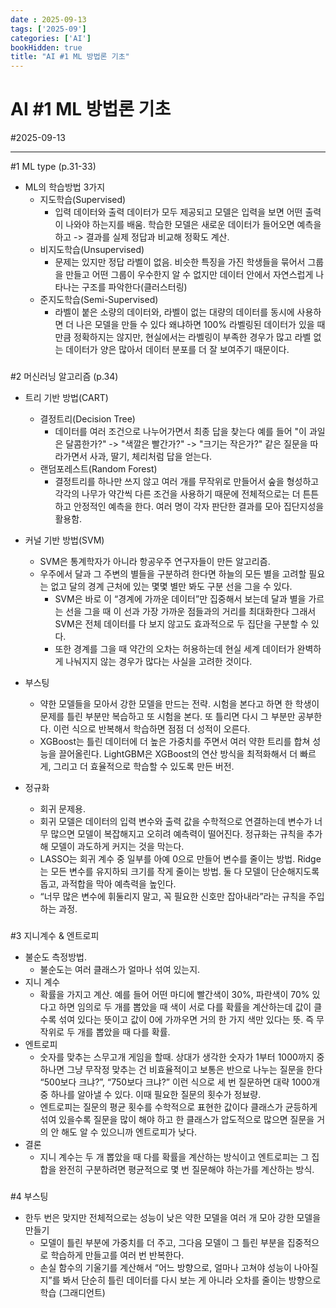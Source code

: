 ```yaml
---
date : 2025-09-13
tags: ['2025-09']
categories: ['AI']
bookHidden: true
title: "AI #1 ML 방법론 기초"
---
```


# AI #1 ML 방법론 기초

#2025-09-13

---

#1 ML type (p.31-33)

- ML의 학습방법 3가지
  - 지도학습(Supervised)
    - 입력 데이터와 출력 데이터가 모두 제공되고 모델은 입력을 보면 어떤 출력이 나와야 하는지를 배움. 학습한 모델은 새로운 데이터가 들어오면 예측을 하고 -> 결과를 실제 정답과 비교해 정확도 계산.
  - 비지도학습(Unsupervised)
    - 문제는 있지만 정답 라벨이 없음. 비슷한 특징을 가진 학생들을 묶어서 그룹을 만들고 어떤 그룹이 우수한지 알 수 없지만 데이터 안에서 자연스럽게 나타나는 구조를 파악한다(클러스터링)
  - 준지도학습(Semi-Supervised)
    - 라벨이 붙은 소량의 데이터와, 라벨이 없는 대량의 데이터를 동시에 사용하면 더 나은 모델을 만들 수 있다 왜냐하면 100% 라벨링된 데이터가 있을 때만큼 정확하지는 않지만, 현실에서는 라벨링이 부족한 경우가 많고 라벨 없는 데이터가 양은 많아서 데이터 분포를 더 잘 보여주기 때문이다.

###

#2 머신러닝 알고리즘 (p.34)

- 트리 기반 방법(CART)
  - 결정트리(Decision Tree)
    - 데이터를 여러 조건으로 나누어가면서 최종 답을 찾는다 예를 들어 "이 과일은 달콤한가?" -> "색깔은 빨간가?" -> "크기는 작은가?" 같은 질문을 따라가면서 사과, 딸기, 체리처럼 답을 얻는다.
  - 랜덤포레스트(Random Forest)
    - 결정트리를 하나만 쓰지 않고 여러 개를 무작위로 만들어서 숲을 형성하고 각각의 나무가 약간씩 다른 조건을 사용하기 때문에 전체적으로는 더 튼튼하고 안정적인 예측을 한다. 여러 명이 각자 판단한 결과를 모아 집단지성을활용함.

- 커널 기반 방법(SVM)
  - SVM은 통계학자가 아니라 항공우주 연구자들이 만든 알고리즘.
  - 우주에서 달과 그 주변의 별들을 구분하려 한다면 하늘의 모든 별을 고려할 필요는 없고 달의 경계 근처에 있는 몇몇 별만 봐도 구분 선을 그을 수 있다. 
    - SVM은 바로 이 “경계에 가까운 데이터”만 집중해서 보는데 달과 별을 가르는 선을 그을 때 이 선과 가장 가까운 점들과의 거리를 최대화한다 그래서 SVM은 전체 데이터를 다 보지 않고도 효과적으로 두 집단을 구분할 수 있다. 
    - 또한 경계를 그을 때 약간의 오차는 허용하는데 현실 세계 데이터가 완벽하게 나눠지지 않는 경우가 많다는 사실을 고려한 것이다.

- 부스팅
  - 약한 모델들을 모아서 강한 모델을 만드는 전략. 시험을 본다고 하면 한 학생이 문제를 틀린 부분만 복습하고 또 시험을 본다. 또 틀리면 다시 그 부분만 공부한다. 이런 식으로 반복해서 학습하면 점점 더 성적이 오른다. 
  - XGBoost는 틀린 데이터에 더 높은 가중치를 주면서 여러 약한 트리를 합쳐 성능을 끌어올린다. LightGBM은 XGBoost의 연산 방식을 최적화해서 더 빠르게, 그리고 더 효율적으로 학습할 수 있도록 만든 버전.

- 정규화
  - 회귀 문제용.
  - 회귀 모델은 데이터의 입력 변수와 출력 값을 수학적으로 연결하는데 변수가 너무 많으면 모델이 복잡해지고 오히려 예측력이 떨어진다. 정규화는 규칙을 추가해 모델이 과도하게 커지는 것을 막는다. 
  - LASSO는 회귀 계수 중 일부를 아예 0으로 만들어 변수를 줄이는 방법. Ridge는 모든 변수를 유지하되 크기를 작게 줄이는 방법. 둘 다 모델이 단순해지도록 돕고, 과적합을 막아 예측력을 높인다.
  - “너무 많은 변수에 휘둘리지 말고, 꼭 필요한 신호만 잡아내라”라는 규칙을 주입하는 과정.

###

#3 지니계수 & 엔트로피

- 불순도 측정방법.
  - 불순도는 여러 클래스가 얼마나 섞여 있는지.
- 지니 계수 
  - 확률을 가지고 계산. 예를 들어 어떤 마디에 빨간색이 30%, 파란색이 70% 있다고 하면 임의로 두 개를 뽑았을 때 색이 서로 다를 확률을 계산하는데 값이 클수록 섞여 있다는 뜻이고 값이 0에 가까우면 거의 한 가지 색만 있다는 뜻. 즉 무작위로 두 개를 뽑았을 때 다를 확률.
- 엔트로피
  - 숫자를 맞추는 스무고개 게임을 할때. 상대가 생각한 숫자가 1부터 1000까지 중 하나면 그냥 무작정 맞추는 건 비효율적이고 보통은 반으로 나누는 질문을 한다 “500보다 크냐?”, “750보다 크냐?” 이런 식으로 세 번 질문하면 대략 1000개 중 하나를 알아낼 수 있다. 이때 필요한 질문의 횟수가 정뵤량.
  - 엔트로피는 질문의 평균 횟수를 수학적으로 표현한 값이다 클래스가 균등하게 섞여 있을수록 질문을 많이 해야 하고 한 클래스가 압도적으로 많으면 질문을 거의 안 해도 알 수 있으니까 엔트로피가 낮다. 
- 결론
  - 지니 계수는 두 개 뽑았을 때 다를 확률을 계산하는 방식이고 엔트로피는 그 집합을 완전히 구분하려면 평균적으로 몇 번 질문해야 하는가를 계산하는 방식.

###

#4 부스팅

- 한두 번은 맞지만 전체적으로는 성능이 낮은 약한 모델을 여러 개 모아 강한 모델을 만들기
  - 모델이 틀린 부분에 가중치를 더 주고, 그다음 모델이 그 틀린 부분을 집중적으로 학습하게 만들고를 여러 번 반복한다.
  - 손실 함수의 기울기를 계산해서 “어느 방향으로, 얼마나 고쳐야 성능이 나아질지”를 봐서 단순히 틀린 데이터를 다시 보는 게 아니라 오차를 줄이는 방향으로 학습 (그래디언트)

#